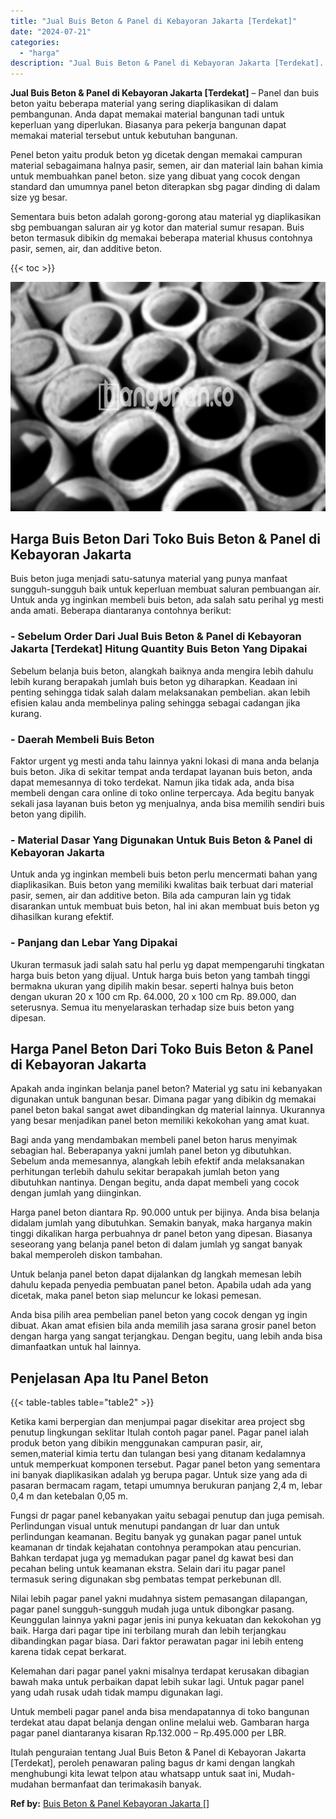 ```yaml
---
title: "Jual Buis Beton & Panel di Kebayoran Jakarta [Terdekat]"
date: "2024-07-21"
categories: 
  - "harga"
description: "Jual Buis Beton & Panel di Kebayoran Jakarta [Terdekat]. Itulah penguraian tentang Jual Buis Beton & Panel di Kebayoran Jakarta [Terdekat], peroleh penawar..."
---
```


**Jual Buis Beton & Panel di Kebayoran Jakarta \[Terdekat\]** – Panel dan buis beton yaitu beberapa material yang sering diaplikasikan di dalam pembangunan. Anda dapat memakai material bangunan tadi untuk keperluan yang diperlukan. Biasanya para pekerja bangunan dapat memakai material tersebut untuk kebutuhan bangunan.

Penel beton yaitu produk beton yg dicetak dengan memakai campuran material sebagaimana halnya pasir, semen, air dan material lain bahan kimia untuk membuahkan panel beton. size yang dibuat yang cocok dengan standard dan umumnya panel beton diterapkan sbg pagar dinding di dalam size yg besar.

Sementara buis beton adalah gorong-gorong atau material yg diaplikasikan sbg pembuangan saluran air yg kotor dan material sumur resapan. Buis beton termasuk dibikin dg memakai beberapa material khusus contohnya pasir, semen, air, dan additive beton.

{{< toc >}}

![Jual Buis Beton & Panel di Kebayoran Jakarta [Terdekat]](/images/jual-panel-buis-beton-murah-10.png)

## Harga Buis Beton Dari Toko Buis Beton & Panel di Kebayoran Jakarta

Buis beton juga menjadi satu-satunya material yang punya manfaat sungguh-sungguh baik untuk keperluan membuat saluran pembuangan air. Untuk anda yg inginkan membeli buis beton, ada salah satu perihal yg mesti anda amati. Beberapa diantaranya contohnya berikut:

### \- Sebelum Order Dari Jual Buis Beton & Panel di Kebayoran Jakarta \[Terdekat\] Hitung Quantity Buis Beton Yang Dipakai

Sebelum belanja buis beton, alangkah baiknya anda mengira lebih dahulu lebih kurang berapakah jumlah buis beton yg diharapkan. Keadaan ini penting sehingga tidak salah dalam melaksanakan pembelian. akan lebih efisien kalau anda membelinya paling sehingga sebagai cadangan jika kurang.

### \- Daerah Membeli Buis Beton

Faktor urgent yg mesti anda tahu lainnya yakni lokasi di mana anda belanja buis beton. Jika di sekitar tempat anda terdapat layanan buis beton, anda dapat memesannya di toko terdekat. Namun jika tidak ada, anda bisa membeli dengan cara online di toko online terpercaya. Ada begitu banyak sekali jasa layanan buis beton yg menjualnya, anda bisa memilih sendiri buis beton yang dipilih.

### \- Material Dasar Yang Digunakan Untuk Buis Beton & Panel di Kebayoran Jakarta

Untuk anda yg inginkan membeli buis beton perlu mencermati bahan yang diaplikasikan. Buis beton yang memiliki kwalitas baik terbuat dari material pasir, semen, air dan additive beton. Bila ada campuran lain yg tidak disarankan untuk membuat buis beton, hal ini akan membuat buis beton yg dihasilkan kurang efektif.

### \- Panjang dan Lebar Yang Dipakai

Ukuran termasuk jadi salah satu hal perlu yg dapat mempengaruhi tingkatan harga buis beton yang dijual. Untuk harga buis beton yang tambah tinggi bermakna ukuran yang dipilih makin besar. seperti halnya buis beton dengan ukuran 20 x 100 cm Rp. 64.000, 20 x 100 cm Rp. 89.000, dan seterusnya. Semua itu menyelaraskan terhadap size buis beton yang dipesan.

## Harga Panel Beton Dari Toko Buis Beton & Panel di Kebayoran Jakarta

Apakah anda inginkan belanja panel beton? Material yg satu ini kebanyakan digunakan untuk bangunan besar. Dimana pagar yang dibikin dg memakai panel beton bakal sangat awet dibandingkan dg material lainnya. Ukurannya yang besar menjadikan panel beton memiliki kekokohan yang amat kuat.

Bagi anda yang mendambakan membeli panel beton harus menyimak sebagian hal. Beberapanya yakni jumlah panel beton yg dibutuhkan. Sebelum anda memesannya, alangkah lebih efektif anda melaksanakan perhitungan terlebih dahulu sekitar berapakah jumlah beton yang dibutuhkan nantinya. Dengan begitu, anda dapat membeli yang cocok dengan jumlah yang diinginkan.

Harga panel beton diantara Rp. 90.000 untuk per bijinya. Anda bisa belanja didalam jumlah yang dibutuhkan. Semakin banyak, maka harganya makin tinggi dikalikan harga perbuahnya dr panel beton yang dipesan. Biasanya seseorang yang belanja panel beton di dalam jumlah yg sangat banyak bakal memperoleh diskon tambahan.

Untuk belanja panel beton dapat dijalankan dg langkah memesan lebih dahulu kepada penyedia pembuatan panel beton. Apabila udah ada yang dicetak, maka panel beton siap meluncur ke lokasi pemesan.

Anda bisa pilih area pembelian panel beton yang cocok dengan yg ingin dibuat. Akan amat efisien bila anda memilih jasa sarana grosir panel beton dengan harga yang sangat terjangkau. Dengan begitu, uang lebih anda bisa dimanfaatkan untuk hal lainnya.

## Penjelasan Apa Itu Panel Beton

{{< table-tables table="table2" >}}

Ketika kami berpergian dan menjumpai pagar disekitar area project sbg penutup lingkungan seklitar Itulah contoh pagar panel. Pagar panel ialah produk beton yang dibikin menggunakan campuran pasir, air, semen,material kimia tertu dan tulangan besi yang ditanam kedalamnya untuk memperkuat komponen tersebut. Pagar panel beton yang sementara ini banyak diaplikasikan adalah yg berupa pagar. Untuk size yang ada di pasaran bermacam ragam, tetapi umumnya berukuran panjang 2,4 m, lebar 0,4 m dan ketebalan 0,05 m.

Fungsi dr pagar panel kebanyakan yaitu sebagai penutup dan juga pemisah. Perlindungan visual untuk menutupi pandangan dr luar dan untuk perlindungan keamanan. Begitu banyak yg gunakan pagar panel untuk keamanan dr tindak kejahatan contohnya perampokan atau pencurian. Bahkan terdapat juga yg memadukan pagar panel dg kawat besi dan pecahan beling untuk keamanan ekstra. Selain dari itu pagar panel termasuk sering digunakan sbg pembatas tempat perkebunan dll.

Nilai lebih pagar panel yakni mudahnya sistem pemasangan dilapangan, pagar panel sungguh-sungguh mudah juga untuk dibongkar pasang. Keunggulan lainnya yakni pagar jenis ini punya kekuatan dan kekokohan yg baik. Harga dari pagar tipe ini terbilang murah dan lebih terjangkau dibandingkan pagar biasa. Dari faktor perawatan pagar ini lebih enteng karena tidak cepat berkarat.

Kelemahan dari pagar panel yakni misalnya terdapat kerusakan dibagian bawah maka untuk perbaikan dapat lebih sukar lagi. Untuk pagar panel yang udah rusak udah tidak mampu digunakan lagi.

Untuk membeli pagar panel anda bisa mendapatannya di toko bangunan terdekat atau dapat belanja dengan online melalui web. Gambaran harga pagar panel diantaranya kisaran Rp.132.000 – Rp.495.000 per LBR.

Itulah penguraian tentang Jual Buis Beton & Panel di Kebayoran Jakarta \[Terdekat\], peroleh penawaran paling bagus dr kami dengan langkah menghubungi kita lewat telpon atau whatsapp untuk saat ini, Mudah-mudahan bermanfaat dan terimakasih banyak.

**Ref by:** [Buis Beton & Panel Kebayoran Jakarta []](https://id.wikipedia.org/wiki/Buis)

